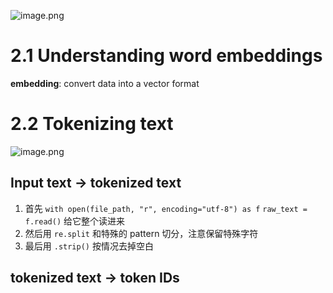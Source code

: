 ![image.png](https://cdn.jsdelivr.net/gh/Pokemongle/img_bed_0@main/img/202504271451708.png)

# 2.1 Understanding word embeddings

**embedding**: convert data into a vector format

# 2.2 Tokenizing text
![image.png](https://cdn.jsdelivr.net/gh/Pokemongle/img_bed_0@main/img/202504271456513.png)

## Input text → tokenized text
1. 首先 
	`with open(file_path, "r", encoding="utf-8") as f`
	`raw_text = f.read()`
	给它整个读进来
2. 然后用 `re.split` 和特殊的 pattern 切分，注意保留特殊字符
3. 最后用 `.strip()` 按情况去掉空白

## tokenized text → token IDs
